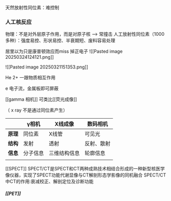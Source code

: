 天然放射性同位素：难控制

### 人工核反应
物理：不是对外层原子作用，而是对原子核 --> 常撞击
人工放射性同位素（1000多种）：强度易控、形状易控、半衰期短、废料容易处理

居里以为只是康普顿效应而miss 掉正电子
										![[Pasted image 20250324124121.png]]

![[Pasted image 20250321151353.png]]

He 2+  一跟物质相互作用

e 电子流，金属板即可屏蔽

[[gamma 相机]] 可类比[[荧光成像]]

（ x ray 不是通过同位素产生）


|        | γ相机  | X线成像   | 数码相机  |
| ------ | ---- | ------ | ----- |
| **原理** | 同位素  | X线管    | 可见光   |
| **结构** | 发射   | 透射     | 反射、散射 |
| **信息** | 分子信息 | 三维结构信息 | 轮廓信息  |
|        |      |        |       |

[[SPECT]]
SPECT/CT是SPECT和CT两种成熟技术相结合形成的一种新型核医学像仪器，实现了SPECT功能代谢显像与CT解剖形态学影像的同机融合
SPECT/CT中CT的作用:衰减校正、解剖定位及诊断功能


##### [[PET]]
